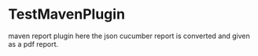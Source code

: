# TestMavenPlugin
maven report plugin
here the json cucumber report is converted and given as a pdf report.
